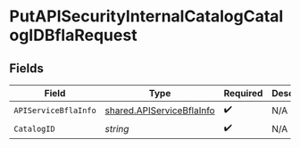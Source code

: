 # PutAPISecurityInternalCatalogCatalogIDBflaRequest


## Fields

| Field                                                                         | Type                                                                          | Required                                                                      | Description                                                                   |
| ----------------------------------------------------------------------------- | ----------------------------------------------------------------------------- | ----------------------------------------------------------------------------- | ----------------------------------------------------------------------------- |
| `APIServiceBflaInfo`                                                          | [shared.APIServiceBflaInfo](../../../pkg/models/shared/apiservicebflainfo.md) | :heavy_check_mark:                                                            | N/A                                                                           |
| `CatalogID`                                                                   | *string*                                                                      | :heavy_check_mark:                                                            | N/A                                                                           |